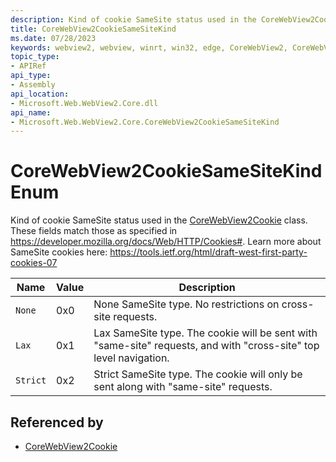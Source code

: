 ```yaml
---
description: Kind of cookie SameSite status used in the CoreWebView2Cookie class.
title: CoreWebView2CookieSameSiteKind
ms.date: 07/28/2023
keywords: webview2, webview, winrt, win32, edge, CoreWebView2, CoreWebView2Controller, browser control, edge html, CoreWebView2CookieSameSiteKind
topic_type:
- APIRef
api_type:
- Assembly
api_location:
- Microsoft.Web.WebView2.Core.dll
api_name:
- Microsoft.Web.WebView2.Core.CoreWebView2CookieSameSiteKind
---
```


# CoreWebView2CookieSameSiteKind Enum

Kind of cookie SameSite status used in the [CoreWebView2Cookie](corewebview2cookie.md) class.
These fields match those as specified in https://developer.mozilla.org/docs/Web/HTTP/Cookies#.
Learn more about SameSite cookies here: https://tools.ietf.org/html/draft-west-first-party-cookies-07

| Name |  Value | Description |
|--|--|--|
|`None` | 0x0  |  None SameSite type. No restrictions on cross-site requests.|
|`Lax` | 0x1  |  Lax SameSite type. The cookie will be sent with "same-site" requests, and with "cross-site" top level navigation.|
|`Strict` | 0x2  |  Strict SameSite type. The cookie will only be sent along with "same-site" requests.|


## Referenced by

- [CoreWebView2Cookie](corewebview2cookie.md)
